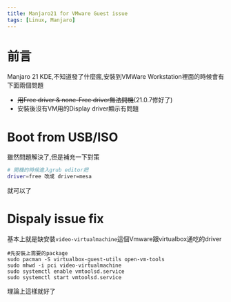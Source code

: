 ```yaml
---
title: Manjaro21 for VMware Guest issue
tags: [Linux, Manjaro]
---
```


# 前言

Manjaro 21 KDE,不知道發了什麼瘋,安裝到VMWare Workstation裡面的時候會有下面兩個問題

* ~~用Free driver & none-Free driver無法開機~~(21.0.7修好了)
* 安裝後沒有VM用的Display driver顯示有問題

<!--more-->

# Boot from USB/ISO

雖然問題解決了,但是補充一下對策

```bash
# 開機的時候進入grub editor把
driver=free 改成 driver=mesa
```

就可以了

# Dispaly issue fix

基本上就是缺安裝`video-virtualmachine`這個Vmware跟virtualbox通吃的driver

```
#先安裝上需要的package
sudo pacman -S virtualbox-guest-utils open-vm-tools
sudo mhwd -i pci video-virtualmachine
sudo systemctl enable vmtoolsd.service
sudo systemctl start vmtoolsd.service
```

理論上這樣就好了